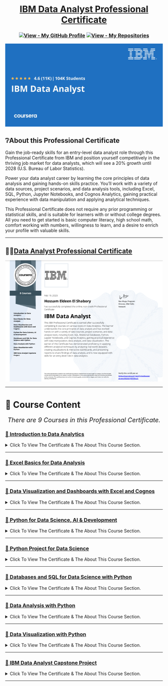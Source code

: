<h1 align="center">
<a href="https://www.coursera.org/professional-certificates/ibm-data-analyst">IBM Data Analyst Professional Certificate</a>
</h1>

<h3 align="center">

[![View - My GitHub Profile](https://img.shields.io/badge/View-My_GitHub_Profile-blue?logo=Github)](https://github.com/hossam-elshabory)
[![View - My Repositories ](https://img.shields.io/badge/View-My_Repositories_-purple?logo=Github)](https://github.com/hossam-elshabory?tab=repositories)

</h3>

<p align="center">
    <img width="900" src="Assets/SPECIALIZATION_ibm-data-analyst.jpeg" alt="IBM data analyst">
</p>

## ❔About this Professional Certificate

Gain the job-ready skills for an entry-level data analyst role through this Professional Certificate from IBM and position yourself competitively in the thriving job market for data analysts, which will see a 20% growth until 2028 (U.S. Bureau of Labor Statistics).

Power your data analyst career by learning the core principles of data analysis and gaining hands-on skills practice. You’ll work with a variety of data sources, project scenarios, and data analysis tools, including Excel, SQL, Python, Jupyter Notebooks, and Cognos Analytics, gaining practical experience with data manipulation and applying analytical techniques.

This Professional Certificate does not require any prior programming or statistical skills, and is suitable for learners with or without college degrees. All you need to get started is basic computer literacy, high school math, comfort working with numbers, willingness to learn, and a desire to enrich your profile with valuable skills.

****

## 🥇🔗[Data Analyst Professional Certificate](https://coursera.org/share/be7ed68f739d97d14f275b14208de581)


<p align="center">
    <img width="600" src="Assets/IBM_PRO_CERT.png">
</p>

****
# 📑 Course Content

<p style="font-size:20px" align="center">
<em>There are 9 Courses in this Professional Certificate.</em>
</p>

### [📓 Introduction to Data Analytics](https://github.com/hossam-elshabory/IBM-Data-Analyst-Professional/tree/main/01_Introduction%20to%20Data%20Analytics)
<details>
<summary>Click To View The Certificate & The About This Course Section.</summary>

### ❔About This Course
This course presents you with a gentle introduction to Data Analysis, the role of a Data Analyst, and the tools used in this job. 

You will learn about the skills and responsibilities of a data analyst and hear from several data experts sharing their tips & advice to start a career. 

This course will help you to differentiate between the roles of Data Analysts, Data Scientists, and Data Engineers. 

### 🔗[Certificate](https://coursera.org/share/02026a80d833f1ee6a2c8b42e07bab95)
<p align="center">
    <img width="500" src="Assets\01_introduction_to_data_analysis_cert.png">
</p>

</details>

****

### [📓 Excel Basics for Data Analysis](https://github.com/hossam-elshabory/IBM-Data-Analyst-Professional/tree/main/02_Excel%20Basics%20for%20Data%20Analysis)
<details>
<summary>Click To View The Certificate & The About This Course Section.</summary>

### ❔About This Course
Spreadsheet tools like Excel are an essential tool for working with data - whether for data analytics, business, marketing, or research. 

This course is designed to give you a basic working knowledge of Excel and how to use it for analyzing data.

## 🔗[Certificate](https://coursera.org/share/75f31c2d9635d76e76a140ccd87ed0e9)
<p align="center">
    <img width="600" src="Assets\02_excel_basic_for_data_analysis_cert.png">
</p>

</details>

****

### [📓 Data Visualization and Dashboards with Excel and Cognos](https://github.com/hossam-elshabory/IBM-Data-Analyst-Professional/tree/main/03_Data%20Visualization%20and%20Dashboards%20with%20Excel%20and%20Cognos)
<details>
<summary>Click To View The Certificate & The About This Course Section.</summary>

### ❔About This Course
This course covers some of the first steps for telling a compelling story with your data using various types of charts and graphs. 

You'll learn the basics of visualizing data with Excel and IBM Cognos Analytics without having to write any code. 

### 🔗[Certificate](https://www.coursera.org/account/accomplishments/verify/2NHAP7B2M4A3?utm_source=link&utm_medium=certificate&utm_content=cert_image&utm_campaign=pdf_header_button&utm_product=course)
<p align="center">
    <img width="500" src="Assets/03_datavis_excel_cognos.png">
</p>

</details>

****

### [📓 Python for Data Science, AI & Development](https://github.com/hossam-elshabory/IBM-Data-Analyst-Professional/tree/main/04_Python%20for%20Data%20Science%2C%20AI%20%26%20Development)
<details>
<summary>Click To View The Certificate & The About This Course Section.</summary>

### ❔About This Course
Python is one of the most popular languages in the programming and data science world and demand for individuals who have the ability to apply Python has never been higher.  

### 🔗[Certificate](https://coursera.org/share/3caee43c200fb50056441046185fef5f)
<p align="center">
    <img width="500" src="Assets/04_python_for_ds_ai_cert.png">
</p>

</details>

****

### [📓 Python Project for Data Science](https://github.com/hossam-elshabory/IBM-Data-Analyst-Professional/tree/main/05_Python%20Project%20for%20Data%20Science)
<details>
<summary>Click To View The Certificate & The About This Course Section.</summary>

### ❔About This Course
This course primarily involves completing a project in which you will assume the role of a Data Scientist or a Data Analyst and be provided with a real-world data set and a real-world inspired scenario to identify patterns and trends. 

### 🔗[Certificate](https://coursera.org/share/ac5cf41db59b19bc8711903746005386)
<p align="center">
    <img width="500" src="Assets/05_python_project_for_data_science.png">
</p>

</details>

****

### [📓 Databases and SQL for Data Science with Python](https://github.com/hossam-elshabory/IBM-Data-Analyst-Professional/tree/main/05_Python%20Project%20for%20Data%20Science)
<details>
<summary>Click To View The Certificate & The About This Course Section.</summary>

### ❔About This Course
Working knowledge of SQL (or Structured Query Language) is a must for data professionals like Data Scientists, Data Analysts and Data Engineers. Much of the world's data resides in databases.

SQL is a powerful language used for communicating with and extracting data from databases.  

### 🔗[Certificate](https://coursera.org/share/02e9c89f8c8e1ed90e8c3d2a2d08ba29)
<p align="center">
    <img width="500" src="Assets/06_sql_database_data_science_python.png">
</p>

</details>

****

### [📓 Data Analysis with Python](https://github.com/hossam-elshabory/IBM-Data-Analyst-Professional/tree/main/07_Data%20Analysis%20with%20Python)
<details>
<summary>Click To View The Certificate & The About This Course Section.</summary>

### ❔About This Course
Analyzing data with Python is an essential skill for Data Scientists and Data Analysts. This course will take you from the basics of data analysis with Python to building and evaluating data models.  

### 🔗[Certificate](https://coursera.org/share/805c23ab934d106a85f545a4895d4c54)
<p align="center">
    <img width="500" src="Assets/07_data_analysis_with_python.png">
</p>

</details>

****

### [📓 Data Visualization with Python](https://github.com/hossam-elshabory/IBM-Data-Analyst-Professional/tree/main/08_Data%20Visualization%20with%20Python)
<details>
<summary>Click To View The Certificate & The About This Course Section.</summary>

### ❔About This Course
One of the most important skills of successful data scientists and data analysts is the ability to tell a compelling story by visualizing data and findings in an approachable and stimulating way. 

In this course you will learn many ways to effectively visualize both small and large-scale data. You will be able to take data that at first glance has little meaning and present that data in a form that conveys insights. 

### 🔗[Certificate](https://coursera.org/share/d7cff5ecb2fae52a3263314d01989b0a)
<p align="center">
    <img width="500" src="Assets/08_data_vis_python_cert.png">
</p>

</details>

****

### [📓 IBM Data Analyst Capstone Project](https://github.com/hossam-elshabory/IBM-Data-Analyst-Professional/tree/main/09_IBM%20Data%20Analyst%20Capstone%20Project)
<details>
<summary>Click To View The Certificate & The About This Course Section.</summary>

### ❔About This Course
By completing this final capstone project you will apply various Data Analytics skills and techniques that you have learned as part of the previous courses in the IBM Data Analyst Professional Certificate. 

You will assume the role of an Associate Data Analyst who has recently joined the organization and be presented with a business challenge that requires data analysis to be performed on real-world datasets.  

### 🔗[Certificate](https://coursera.org/share/2f8df83dfca5dd9f0f8de47c7d74bb7c)
<p align="center">
    <img width="500" src="Assets/09_capstone_project_cert.png">
</p>

</details>

****
